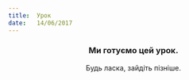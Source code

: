 ```yaml
---
title:  Урок
date:   14/06/2017
---
```


### <center>Ми готуємо цей урок.</center>
<center>Будь ласка, зайдіть пізніше.</center>